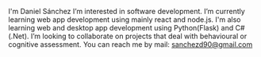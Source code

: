 I'm Daniel Sánchez
I’m interested in software development.
I’m currently learning web app development using mainly react and node.js. I'm also learning web and desktop app development using Python(Flask) and C#(.Net).
I’m looking to collaborate on projects that deal with behavioural or cognitive assessment. 
You can reach me by mail: sanchezd90@gmail.com
